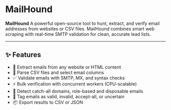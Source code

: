 # MailHound

**MailHound** A powerful open-source tool to hunt, extract, and verify email addresses from websites or CSV files. MailHound combines smart web scraping with real-time SMTP validation for clean, accurate lead lists.

---

## ✨ Features

- 🔎 Extract emails from any website or HTML content  
- 📄 Parse CSV files and select email columns  
- ✅ Validate emails with SMTP, MX, and syntax checks  
- ⚡ Bulk verification with concurrent workers (CPU-scalable)  
- 🧠 Detect catch-all domains, role-based and disposable emails  
- 🧪 Tag emails as valid, invalid, accept-all, or uncertain  
- 📦 Export results to CSV or JSON 
